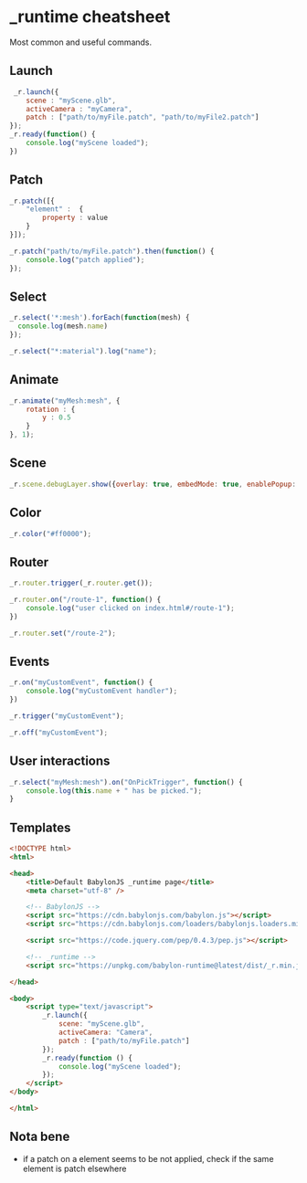 # \_runtime cheatsheet

Most common and useful commands.

## Launch

```javascript
 _r.launch({
    scene : "myScene.glb",
    activeCamera : "myCamera",
    patch : ["path/to/myFile.patch", "path/to/myFile2.patch"]
});
_r.ready(function() {
    console.log("myScene loaded");
})
```

## Patch

```javascript
_r.patch([{
    "element" :  {
        property : value
    }
}]);
```

```javascript
_r.patch("path/to/myFile.patch").then(function() {
    console.log("patch applied");
});
```

## Select

```javascript
_r.select('*:mesh').forEach(function(mesh) {
  console.log(mesh.name)
});
```

```javascript
_r.select("*:material").log("name");
```

## Animate

```javascript
_r.animate("myMesh:mesh", {
    rotation : {
        y : 0.5
    }
}, 1);
```

## Scene

```javascript
_r.scene.debugLayer.show({overlay: true, embedMode: true, enablePopup: true});
```

## Color

```javascript
_r.color("#ff0000");
```

## Router

```javascript
_r.router.trigger(_r.router.get());
```

```javascript
_r.router.on("/route-1", function() {
    console.log("user clicked on index.html#/route-1");
})
```

```javascript
_r.router.set("/route-2");
```

## Events

```javascript
_r.on("myCustomEvent", function() {
    console.log("myCustomEvent handler");
})
```

```javascript
_r.trigger("myCustomEvent");
```

```javascript
_r.off("myCustomEvent");
```

## User interactions

```javascript
_r.select("myMesh:mesh").on("OnPickTrigger", function() {
    console.log(this.name + " has be picked.");
}
```



## Templates

```html
<!DOCTYPE html>
<html>

<head>
    <title>Default BabylonJS _runtime page</title>
    <meta charset="utf-8" />

    <!-- BabylonJS -->
    <script src="https://cdn.babylonjs.com/babylon.js"></script>
    <script src="https://cdn.babylonjs.com/loaders/babylonjs.loaders.min.js"></script>

    <script src="https://code.jquery.com/pep/0.4.3/pep.js"></script>

    <!-- _runtime -->
    <script src="https://unpkg.com/babylon-runtime@latest/dist/_r.min.js"></script>

</head>

<body>
    <script type="text/javascript">
        _r.launch({
            scene: "myScene.glb",
            activeCamera: "Camera",
            patch : ["path/to/myFile.patch"]
        });
        _r.ready(function () {
            console.log("myScene loaded");
        });
    </script>
</body>

</html>
```

## Nota bene

- if a patch on a element seems to be not applied, check if the same element is patch elsewhere